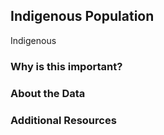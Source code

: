 ## Indigenous Population
Indigenous

### Why is this important?

### About the Data

### Additional Resources
